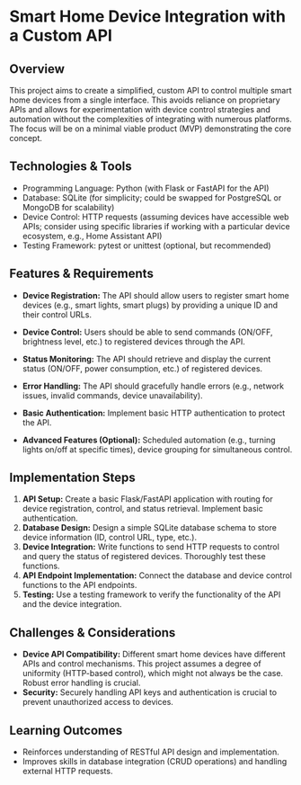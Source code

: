 # Smart Home Device Integration with a Custom API

## Overview

This project aims to create a simplified, custom API to control multiple smart home devices from a single interface.  This avoids reliance on proprietary APIs and allows for experimentation with device control strategies and automation without the complexities of integrating with numerous platforms. The focus will be on a minimal viable product (MVP) demonstrating the core concept.


## Technologies & Tools

- Programming Language: Python (with Flask or FastAPI for the API)
- Database: SQLite (for simplicity; could be swapped for PostgreSQL or MongoDB for scalability)
- Device Control:  HTTP requests (assuming devices have accessible web APIs; consider using specific libraries if working with a particular device ecosystem, e.g., Home Assistant API)
- Testing Framework:  pytest or unittest (optional, but recommended)


## Features & Requirements

- **Device Registration:**  The API should allow users to register smart home devices (e.g., smart lights, smart plugs) by providing a unique ID and their control URLs.
- **Device Control:**  Users should be able to send commands (ON/OFF, brightness level, etc.) to registered devices through the API.
- **Status Monitoring:** The API should retrieve and display the current status (ON/OFF, power consumption, etc.) of registered devices.
- **Error Handling:**  The API should gracefully handle errors (e.g., network issues, invalid commands, device unavailability).
- **Basic Authentication:** Implement basic HTTP authentication to protect the API.

- **Advanced Features (Optional):** Scheduled automation (e.g., turning lights on/off at specific times),  device grouping for simultaneous control.


## Implementation Steps

1. **API Setup:** Create a basic Flask/FastAPI application with routing for device registration, control, and status retrieval. Implement basic authentication.
2. **Database Design:**  Design a simple SQLite database schema to store device information (ID, control URL, type, etc.).
3. **Device Integration:**  Write functions to send HTTP requests to control and query the status of registered devices.  Thoroughly test these functions.
4. **API Endpoint Implementation:** Connect the database and device control functions to the API endpoints.
5. **Testing:**  Use a testing framework to verify the functionality of the API and the device integration.


## Challenges & Considerations

- **Device API Compatibility:**  Different smart home devices have different APIs and control mechanisms. This project assumes a degree of uniformity (HTTP-based control), which might not always be the case.  Robust error handling is crucial.
- **Security:** Securely handling API keys and authentication is crucial to prevent unauthorized access to devices.


## Learning Outcomes

- Reinforces understanding of RESTful API design and implementation.
- Improves skills in database integration (CRUD operations) and handling external HTTP requests.

